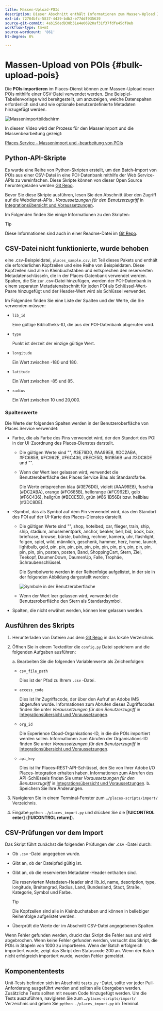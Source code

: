 ```yaml
---
title: Massen-Upload-POIs
description: Dieser Abschnitt enthält Informationen zum Massen-Upload Ihrer POIs.
exl-id: 72704bfc-5837-4439-bdb2-e77ddf935639
source-git-commit: 4ab15ded930b31e4e06920af31f37fdfe45df8eb
workflow-type: tm+mt
source-wordcount: '861'
ht-degree: 0%

---
```


# Massen-Upload von POIs {#bulk-upload-pois}

Die **POIs importieren** im Places-Dienst können zum Massen-Upload neuer POIs mithilfe einer CSV-Datei verwendet werden. Eine Beispiel-Tabellenvorlage wird bereitgestellt, um anzuzeigen, welche Datenspalten erforderlich sind und wie optionale benutzerdefinierte Metadaten hinzugefügt werden.

![Massenimportbildschirm](/help/assets/Bulk-import.png)

In diesem Video wird der Prozess für den Massenimport und die Massenbearbeitung gezeigt:

<!--I changed this embed to a link to pass validation. We should not link to youtube videos, so please upload this to MCP-->

[Places Service - Massenimport und -bearbeitung von POIs](https://www.youtube.com/watch?v=75qVtirsXhg)

## Python-API-Skripte

Es wurde eine Reihe von Python-Skripten erstellt, um den Batch-Import von POIs aus einer CSV-Datei in eine POI-Datenbank mithilfe der Web Service-APIs zu vereinfachen. Diese Skripte können von dieser Open Source heruntergeladen werden [Git Repo](https://github.com/adobe/places-scripts).

Bevor Sie diese Skripte ausführen, lesen Sie den Abschnitt über den Zugriff auf die Webdienst-APIs . *Voraussetzungen für den Benutzerzugriff* in [Integrationsübersicht und Voraussetzungen](/help/web-service-api/adobe-i-o-integration.md).

Im Folgenden finden Sie einige Informationen zu den Skripten:

>[!TIP]
>
>Diese Informationen sind auch in einer Readme-Datei im [Git Repo](https://github.com/adobe/places-scripts).

## CSV-Datei nicht funktionierte, wurde behoben

eine .csv-Beispieldatei, `places_sample.csv`, ist Teil dieses Pakets und enthält die erforderlichen Kopfzeilen und eine Reihe von Beispieldaten. Diese Kopfzeilen sind alle in Kleinbuchstaben und entsprechen den reservierten Metadatenschlüsseln, die in der Places-Datenbank verwendet werden. Spalten, die Sie zur .csv-Datei hinzufügen, werden der POI-Datenbank in einem separaten Metadatenabschnitt für jeden POI als Schlüssel-Wert-Paare hinzugefügt und der Header-Wert wird als Schlüssel verwendet.

Im Folgenden finden Sie eine Liste der Spalten und der Werte, die Sie verwenden müssen:

* `lib_id`

   Eine gültige Bibliotheks-ID, die aus der POI-Datenbank abgerufen wird.

* `type`

   Punkt ist derzeit der einzige gültige Wert.

* `longitude`

   Ein Wert zwischen -180 und 180.

* `latitude`

   Ein Wert zwischen -85 und 85.

* `radius`

   Ein Wert zwischen 10 und 20,000.

### Spaltenwerte

Die Werte der folgenden Spalten werden in der Benutzeroberfläche von Places Service verwendet:

* Farbe, die als Farbe des Pins verwendet wird, der den Standort des POI in der UI-Zuordnung des Places-Dienstes darstellt.
   * Die gültigen Werte sind &quot;&quot;, #3E76D0, #AA99E8, #DC2ABA, #FC685B, #FC962E, #F6C436, #BECE5D, #61B56B und #3DC8DE und &quot;&quot;.
   * Wenn der Wert leer gelassen wird, verwendet die Benutzeroberfläche des Places Service Blau als Standardfarbe.

      Die Werte entsprechen blau (#3E76D0), violett (#AA99E8), fuschia (#DC2ABA), orange (#FC685B), hellorange (#FC962E), gelb (#F6C436), hellgrün (#BECE5D), grün (#66 1B56B) bzw. hellblau (#3DC8DE).

* -Symbol, das als Symbol auf dem Pin verwendet wird, das den Standort des POI auf der UI-Karte des Places-Dienstes darstellt.

   * Die gültigen Werte sind &quot;&quot;, shop, hotelbed, car, flieger, train, ship, ship, stadium, amusementpark, anchor, beaker, bell, bid, book, box, briefcase, browse, bürste, building, rechner, kamera, uhr, flashlight, folgen, spiel, wild, männlich, geschenk, hammer, herz, home, launch, lightbulb, geld, pin, pin, pin, pin, pin, pin, pin, pin, pin, pin, pin, pin, pin, pin, pin, posten, posten, Band, ShoppingCart, Stern, Ziel, Teekopf, DaumenDown, DaumenUp, Falle, Trophäe, Schraubenschlüssel.

      Die Symbolwerte werden in der Reihenfolge aufgelistet, in der sie in der folgenden Abbildung dargestellt werden:

      ![Symbole in der Benutzeroberfläche](/help/assets/UI_icons.png)

   * Wenn der Wert leer gelassen wird, verwendet die Benutzeroberfläche den Stern als Standardsymbol.

* Spalten, die nicht erwähnt werden, können leer gelassen werden.

## Ausführen des Skripts

1. Herunterladen von Dateien aus dem [Git Repo](https://github.com/adobe/places-scripts) in das lokale Verzeichnis.
1. Öffnen Sie in einem Texteditor die `config.py` Datei speichern und die folgenden Aufgaben ausführen:

   a. Bearbeiten Sie die folgenden Variablenwerte als Zeichenfolgen:

   * `csv_file_path`

      Dies ist der Pfad zu Ihrem `.csv`  -Datei.

   * `access_code`

      Dies ist Ihr Zugriffscode, der über den Aufruf an Adobe IMS abgerufen wurde. Informationen zum Abrufen dieses Zugriffscodes finden Sie unter *Voraussetzungen für den Benutzerzugriff* in [Integrationsübersicht und Voraussetzungen](/help/web-service-api/adobe-i-o-integration.md).

   * `org_id`

      Die Experience Cloud-Organisations-ID, in die die POIs importiert werden sollen. Informationen zum Abrufen der Organisations-ID finden Sie unter *Voraussetzungen für den Benutzerzugriff* in [Integrationsübersicht und Voraussetzungen](/help/web-service-api/adobe-i-o-integration.md).

   * `api_key`

      Dies ist Ihr Places-REST-API-Schlüssel, den Sie von Ihrer Adobe I/O Places-Integration erhalten haben. Informationen zum Abrufen des API-Schlüssels finden Sie unter *Voraussetzungen für den Benutzerzugriff* in [Integrationsübersicht und Voraussetzungen](/help/web-service-api/adobe-i-o-integration.md).
   b. Speichern Sie Ihre Änderungen.

1. Navigieren Sie in einem Terminal-Fenster zum `…/places-scripts/import/` Verzeichnis.
1. Eingabe `python ./places_import.py` und drücken Sie die **[!UICONTROL enter]** (**[!UICONTROL return]**).


## CSV-Prüfungen vor dem Import

Das Skript führt zunächst die folgenden Prüfungen der .csv -Datei durch:

* Ob `.csv` -Datei angegeben wurde.
* Gibt an, ob der Dateipfad gültig ist.
* Gibt an, ob die reservierten Metadaten-Header enthalten sind.

   Die reservierten Metadaten-Header sind lib_id, name, description, type, longitude, Breitengrad, Radius, Land, Bundesland, Stadt, Straße, Kategorie, Symbol und Farbe.

   >[!TIP]
   >
   >Die Kopfzeilen sind alle in Kleinbuchstaben und können in beliebiger Reihenfolge aufgelistet werden.

* Überprüft die Werte der im Abschnitt CSV-Datei angegebenen Spalten.

Wenn Fehler gefunden werden, druckt das Skript die Fehler aus und wird abgebrochen. Wenn keine Fehler gefunden werden, versucht das Skript, die POIs in Stapeln von 1000 zu importieren. Wenn der Batch erfolgreich importiert wurde, zeigt das Skript den Statuscode 200 an. Wenn der Batch nicht erfolgreich importiert wurde, werden Fehler gemeldet.

## Komponententests

Unit-Tests befinden sich im Abschnitt `tests.py` -Datei, sollte vor jeder Pull-Anforderung ausgeführt werden und sollten alle übergeben werden. Zusätzliche Tests sollten mit neuem Code hinzugefügt werden. Um die Tests auszuführen, navigieren Sie zum `…/places-scripts/import/` Verzeichnis und geben Sie `python ./places_import.py` im Terminal.
